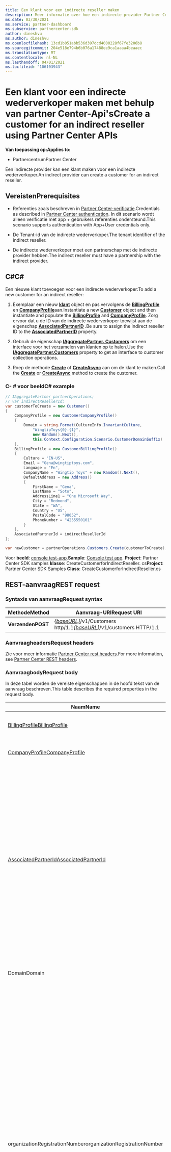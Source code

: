 ```yaml
---
title: Een klant voor een indirecte reseller maken
description: Meer informatie over hoe een indirecte provider Partner Center-Api's kan gebruiken voor het maken van een klant voor een indirecte wederverkoper.
ms.date: 03/30/2021
ms.service: partner-dashboard
ms.subservice: partnercenter-sdk
author: dineshvu
ms.author: dineshvu
ms.openlocfilehash: 13cd1b051abb536d397dcd4000228f67fe3206b8
ms.sourcegitcommit: 204e518e794b6b076a17488ee9ca1aaaa4beaaec
ms.translationtype: MT
ms.contentlocale: nl-NL
ms.lasthandoff: 04/01/2021
ms.locfileid: "106103943"
---
```

# <a name="create-a-customer-for-an-indirect-reseller-using-partner-center-apis"></a><span data-ttu-id="e8cd3-103">Een klant voor een indirecte wederverkoper maken met behulp van partner Center-Api's</span><span class="sxs-lookup"><span data-stu-id="e8cd3-103">Create a customer for an indirect reseller using Partner Center APIs</span></span>

<span data-ttu-id="e8cd3-104">**Van toepassing op:**</span><span class="sxs-lookup"><span data-stu-id="e8cd3-104">**Applies to:**</span></span>

- <span data-ttu-id="e8cd3-105">Partnercentrum</span><span class="sxs-lookup"><span data-stu-id="e8cd3-105">Partner Center</span></span>

<span data-ttu-id="e8cd3-106">Een indirecte provider kan een klant maken voor een indirecte wederverkoper.</span><span class="sxs-lookup"><span data-stu-id="e8cd3-106">An indirect provider can create a customer for an indirect reseller.</span></span>

## <a name="prerequisites"></a><span data-ttu-id="e8cd3-107">Vereisten</span><span class="sxs-lookup"><span data-stu-id="e8cd3-107">Prerequisites</span></span>

- <span data-ttu-id="e8cd3-108">Referenties zoals beschreven in [Partner Center-verificatie](partner-center-authentication.md).</span><span class="sxs-lookup"><span data-stu-id="e8cd3-108">Credentials as described in [Partner Center authentication](partner-center-authentication.md).</span></span> <span data-ttu-id="e8cd3-109">In dit scenario wordt alleen verificatie met app + gebruikers referenties ondersteund.</span><span class="sxs-lookup"><span data-stu-id="e8cd3-109">This scenario supports authentication with App+User credentials only.</span></span>

- <span data-ttu-id="e8cd3-110">De Tenant-id van de indirecte wederverkoper.</span><span class="sxs-lookup"><span data-stu-id="e8cd3-110">The tenant identifier of the indirect reseller.</span></span>

- <span data-ttu-id="e8cd3-111">De indirecte wederverkoper moet een partnerschap met de indirecte provider hebben.</span><span class="sxs-lookup"><span data-stu-id="e8cd3-111">The indirect reseller must have a partnership with the indirect provider.</span></span>

## <a name="c"></a><span data-ttu-id="e8cd3-112">C\#</span><span class="sxs-lookup"><span data-stu-id="e8cd3-112">C\#</span></span>

<span data-ttu-id="e8cd3-113">Een nieuwe klant toevoegen voor een indirecte wederverkoper:</span><span class="sxs-lookup"><span data-stu-id="e8cd3-113">To add a new customer for an indirect reseller:</span></span>

1. <span data-ttu-id="e8cd3-114">Exemplaar een nieuw [**klant**](/dotnet/api/microsoft.store.partnercenter.models.customers.customer) object en pas vervolgens de [**BillingProfile**](/dotnet/api/microsoft.store.partnercenter.models.customers.customerbillingprofile) en [**CompanyProfile**](/dotnet/api/microsoft.store.partnercenter.models.customers.customercompanyprofile)aan.</span><span class="sxs-lookup"><span data-stu-id="e8cd3-114">Instantiate a new [**Customer**](/dotnet/api/microsoft.store.partnercenter.models.customers.customer) object and then instantiate and populate the [**BillingProfile**](/dotnet/api/microsoft.store.partnercenter.models.customers.customerbillingprofile) and [**CompanyProfile**](/dotnet/api/microsoft.store.partnercenter.models.customers.customercompanyprofile).</span></span> <span data-ttu-id="e8cd3-115">Zorg ervoor dat u de ID van de indirecte wederverkoper toewijst aan de eigenschap [**AssociatedPartnerID**](/dotnet/api/microsoft.store.partnercenter.models.customers.customer.associatedpartnerid) .</span><span class="sxs-lookup"><span data-stu-id="e8cd3-115">Be sure to assign the indirect reseller ID to the [**AssociatedPartnerID**](/dotnet/api/microsoft.store.partnercenter.models.customers.customer.associatedpartnerid) property.</span></span>

2. <span data-ttu-id="e8cd3-116">Gebruik de eigenschap [**IAggregatePartner. Customers**](/dotnet/api/microsoft.store.partnercenter.ipartner.customers) om een interface voor het verzamelen van klanten op te halen.</span><span class="sxs-lookup"><span data-stu-id="e8cd3-116">Use the [**IAggregatePartner.Customers**](/dotnet/api/microsoft.store.partnercenter.ipartner.customers) property to get an interface to customer collection operations.</span></span>

3. <span data-ttu-id="e8cd3-117">Roep de methode [**Create**](/dotnet/api/microsoft.store.partnercenter.genericoperations.ientitycreateoperations-2.create) of [**CreateAsync**](/dotnet/api/microsoft.store.partnercenter.genericoperations.ientitycreateoperations-2.createasync) aan om de klant te maken.</span><span class="sxs-lookup"><span data-stu-id="e8cd3-117">Call the [**Create**](/dotnet/api/microsoft.store.partnercenter.genericoperations.ientitycreateoperations-2.create) or [**CreateAsync**](/dotnet/api/microsoft.store.partnercenter.genericoperations.ientitycreateoperations-2.createasync) method to create the customer.</span></span>

### <a name="c-example"></a><span data-ttu-id="e8cd3-118">C- \# voor beeld</span><span class="sxs-lookup"><span data-stu-id="e8cd3-118">C\# example</span></span>

``` csharp
// IAggregatePartner partnerOperations;
// var indirectResellerId;
var customerToCreate = new Customer()
{
    CompanyProfile = new CustomerCompanyProfile()
    {
        Domain = string.Format(CultureInfo.InvariantCulture,
            "WingtipToys{0}.{1}",
            new Random().Next(),
            this.Context.Configuration.Scenario.CustomerDomainSuffix)
    },
    BillingProfile = new CustomerBillingProfile()
    {
        Culture = "EN-US",
        Email = "Gena@wingtiptoys.com",
        Language = "En",
        CompanyName = "Wingtip Toys" + new Random().Next(),
        DefaultAddress = new Address()
        {
            FirstName = "Gena",
            LastName = "Soto",
            AddressLine1 = "One Microsoft Way",
            City = "Redmond",
            State = "WA",
            Country = "US",
            PostalCode = "98052",
            PhoneNumber = "4255550101"
        }
    },
    AssociatedPartnerId = indirectResellerId
};

var newCustomer = partnerOperations.Customers.Create(customerToCreate);
```

<span data-ttu-id="e8cd3-119">Voor **beeld**: [console test-app](console-test-app.md).</span><span class="sxs-lookup"><span data-stu-id="e8cd3-119">**Sample**: [Console test app](console-test-app.md).</span></span> <span data-ttu-id="e8cd3-120">**Project**: Partner Center SDK samples **klasse**: CreateCustomerforIndirectReseller. cs</span><span class="sxs-lookup"><span data-stu-id="e8cd3-120">**Project**: Partner Center SDK Samples **Class**: CreateCustomerforIndirectReseller.cs</span></span>

## <a name="rest-request"></a><span data-ttu-id="e8cd3-121">REST-aanvraag</span><span class="sxs-lookup"><span data-stu-id="e8cd3-121">REST request</span></span>

### <a name="request-syntax"></a><span data-ttu-id="e8cd3-122">Syntaxis van aanvraag</span><span class="sxs-lookup"><span data-stu-id="e8cd3-122">Request syntax</span></span>

| <span data-ttu-id="e8cd3-123">Methode</span><span class="sxs-lookup"><span data-stu-id="e8cd3-123">Method</span></span>   | <span data-ttu-id="e8cd3-124">Aanvraag-URI</span><span class="sxs-lookup"><span data-stu-id="e8cd3-124">Request URI</span></span>                                                       |
|----------|-------------------------------------------------------------------|
| <span data-ttu-id="e8cd3-125">**Verzenden**</span><span class="sxs-lookup"><span data-stu-id="e8cd3-125">**POST**</span></span> | <span data-ttu-id="e8cd3-126">[*{baseURL}*](partner-center-rest-urls.md)/v1/Customers http/1.1</span><span class="sxs-lookup"><span data-stu-id="e8cd3-126">[*{baseURL}*](partner-center-rest-urls.md)/v1/customers HTTP/1.1</span></span> |

### <a name="request-headers"></a><span data-ttu-id="e8cd3-127">Aanvraagheaders</span><span class="sxs-lookup"><span data-stu-id="e8cd3-127">Request headers</span></span>

<span data-ttu-id="e8cd3-128">Zie voor meer informatie [Partner Center rest headers](headers.md).</span><span class="sxs-lookup"><span data-stu-id="e8cd3-128">For more information, see [Partner Center REST headers](headers.md).</span></span>

### <a name="request-body"></a><span data-ttu-id="e8cd3-129">Aanvraagbody</span><span class="sxs-lookup"><span data-stu-id="e8cd3-129">Request body</span></span>

<span data-ttu-id="e8cd3-130">In deze tabel worden de vereiste eigenschappen in de hoofd tekst van de aanvraag beschreven.</span><span class="sxs-lookup"><span data-stu-id="e8cd3-130">This table describes the required properties in the request body.</span></span>

| <span data-ttu-id="e8cd3-131">Naam</span><span class="sxs-lookup"><span data-stu-id="e8cd3-131">Name</span></span>                                          | <span data-ttu-id="e8cd3-132">Type</span><span class="sxs-lookup"><span data-stu-id="e8cd3-132">Type</span></span>   | <span data-ttu-id="e8cd3-133">Vereist</span><span class="sxs-lookup"><span data-stu-id="e8cd3-133">Required</span></span> | <span data-ttu-id="e8cd3-134">Beschrijving</span><span class="sxs-lookup"><span data-stu-id="e8cd3-134">Description</span></span>                                                                                                                                                                                                                                                                                                                                           |
|-----------------------------------------------|--------|----------|-------------------------------------------------------------------------------------------------------------------------------------------------------------------------------------------------------------------------------------------------------------------------------------------------------------------------------------------------------|
| [<span data-ttu-id="e8cd3-135">BillingProfile</span><span class="sxs-lookup"><span data-stu-id="e8cd3-135">BillingProfile</span></span>](#billing-profile)             | <span data-ttu-id="e8cd3-136">object</span><span class="sxs-lookup"><span data-stu-id="e8cd3-136">object</span></span> | <span data-ttu-id="e8cd3-137">Yes</span><span class="sxs-lookup"><span data-stu-id="e8cd3-137">Yes</span></span>      | <span data-ttu-id="e8cd3-138">De facturerings profiel gegevens van de klant.</span><span class="sxs-lookup"><span data-stu-id="e8cd3-138">The customer's billing profile information.</span></span>                                                                                                                                                                                                                                                                                                           |
| [<span data-ttu-id="e8cd3-139">CompanyProfile</span><span class="sxs-lookup"><span data-stu-id="e8cd3-139">CompanyProfile</span></span>](#company-profile)             | <span data-ttu-id="e8cd3-140">object</span><span class="sxs-lookup"><span data-stu-id="e8cd3-140">object</span></span> | <span data-ttu-id="e8cd3-141">Yes</span><span class="sxs-lookup"><span data-stu-id="e8cd3-141">Yes</span></span>      | <span data-ttu-id="e8cd3-142">De gegevens van het bedrijfs profiel van de klant.</span><span class="sxs-lookup"><span data-stu-id="e8cd3-142">The customer's company profile information.</span></span>                                                               
| [<span data-ttu-id="e8cd3-143">AssociatedPartnerId</span><span class="sxs-lookup"><span data-stu-id="e8cd3-143">AssociatedPartnerId</span></span>](customer-resources.md#customer) | <span data-ttu-id="e8cd3-144">tekenreeks</span><span class="sxs-lookup"><span data-stu-id="e8cd3-144">string</span></span> | <span data-ttu-id="e8cd3-145">Yes</span><span class="sxs-lookup"><span data-stu-id="e8cd3-145">Yes</span></span>      | <span data-ttu-id="e8cd3-146">De ID van de indirecte wederverkoper.</span><span class="sxs-lookup"><span data-stu-id="e8cd3-146">The indirect reseller ID.</span></span> <span data-ttu-id="e8cd3-147">De indirecte wederverkoper zoals aangegeven door de ID die u hier opgeeft, moet een partnerschap met de indirecte provider hebben, anders mislukt de aanvraag.</span><span class="sxs-lookup"><span data-stu-id="e8cd3-147">The indirect reseller as indicated by the ID supplied here must have a partnership with the indirect provider or the request will fail.</span></span> <span data-ttu-id="e8cd3-148">Houd er ook rekening mee dat als de waarde AssociatedPartnerId niet wordt opgegeven, de klant wordt gemaakt als een rechtstreekse klant van de indirecte provider in plaats van de indirecte wederverkoper.</span><span class="sxs-lookup"><span data-stu-id="e8cd3-148">Also note that if the AssociatedPartnerId value isn't supplied, the customer is created as a direct customer of the indirect provider rather than the indirect reseller.</span></span> |
|<span data-ttu-id="e8cd3-149">Domain</span><span class="sxs-lookup"><span data-stu-id="e8cd3-149">Domain</span></span>| <span data-ttu-id="e8cd3-150">Tekenreeks</span><span class="sxs-lookup"><span data-stu-id="e8cd3-150">String</span></span>| <span data-ttu-id="e8cd3-151">Ja</span><span class="sxs-lookup"><span data-stu-id="e8cd3-151">Yes</span></span>|<span data-ttu-id="e8cd3-152">De domein naam van de klant, zoals contoso.onmicrosoft.com.</span><span class="sxs-lookup"><span data-stu-id="e8cd3-152">The customer's domain name, such as contoso.onmicrosoft.com.</span></span>|
|<span data-ttu-id="e8cd3-153">organizationRegistrationNumber</span><span class="sxs-lookup"><span data-stu-id="e8cd3-153">organizationRegistrationNumber</span></span>|    <span data-ttu-id="e8cd3-154">tekenreeks</span><span class="sxs-lookup"><span data-stu-id="e8cd3-154">string</span></span>|<span data-ttu-id="e8cd3-155">Yes</span><span class="sxs-lookup"><span data-stu-id="e8cd3-155">Yes</span></span>|     <span data-ttu-id="e8cd3-156">Het registratie nummer van de klant (ook wel INN-nummer genoemd in bepaalde landen).</span><span class="sxs-lookup"><span data-stu-id="e8cd3-156">The customer’s organization registration number (also referred to as INN number in certain countries).</span></span> <span data-ttu-id="e8cd3-157">Alleen vereist voor het bedrijf/de organisatie van de klant in de volgende landen: Armenië (AM), Azerbeidzjan (AZ), Belarus (op), Hongarije (HU), Kazachstan (KZ), Kirgizië (KG), Moldavië (MD), Rusland (RU), Tadzjikistan (TJ), Oezbekistan (UZ), Oekraïne (UA), India, Brazilië, Zuid-Afrika, Polen, Verenigde Arabische Emiraten, Saoedi-Arabië, Turkije, Thai, Vietnam, Myanmar, Irak, Zuid-Soedan en Venezuela.</span><span class="sxs-lookup"><span data-stu-id="e8cd3-157">Only required for customer’s company/organization located in the following countries: Armenia(AM), Azerbaijan(AZ), Belarus(BY), Hungary(HU), Kazakhstan(KZ), Kyrgyzstan(KG), Moldova(MD), Russia(RU), Tajikistan(TJ), Uzbekistan(UZ), Ukraine(UA), India, Brazil, South Africa, Poland, United Arab Emirates, Saudi Arabia, Turkey, Thailand, Vietnam, Myanmar, Iraq, South Sudan and Venezuela.</span></span> <span data-ttu-id="e8cd3-158">Voor het bedrijf/de organisatie van de klant in andere landen is dit een optioneel veld.</span><span class="sxs-lookup"><span data-stu-id="e8cd3-158">For customer’s company/organization located in other countries this is an optional field.</span></span>|



#### <a name="billing-profile"></a><span data-ttu-id="e8cd3-159">Factureringsprofiel</span><span class="sxs-lookup"><span data-stu-id="e8cd3-159">Billing profile</span></span>

<span data-ttu-id="e8cd3-160">In deze tabel worden de minimale vereiste velden van de [CustomerBillingProfile](customer-resources.md#customerbillingprofile) -resource beschreven die nodig zijn om een nieuwe klant te maken.</span><span class="sxs-lookup"><span data-stu-id="e8cd3-160">This table describes the minimum required fields from the [CustomerBillingProfile](customer-resources.md#customerbillingprofile) resource needed to create a new customer.</span></span>

| <span data-ttu-id="e8cd3-161">Naam</span><span class="sxs-lookup"><span data-stu-id="e8cd3-161">Name</span></span>             | <span data-ttu-id="e8cd3-162">Type</span><span class="sxs-lookup"><span data-stu-id="e8cd3-162">Type</span></span>                                     | <span data-ttu-id="e8cd3-163">Vereist</span><span class="sxs-lookup"><span data-stu-id="e8cd3-163">Required</span></span> | <span data-ttu-id="e8cd3-164">Beschrijving</span><span class="sxs-lookup"><span data-stu-id="e8cd3-164">Description</span></span>                                                                                                                                                                                                     |
|------------------|------------------------------------------|----------|-----------------------------------------------------------------------------------------------------------------------------------------------------------------------------------------------------------------|
| <span data-ttu-id="e8cd3-165">e-mail</span><span class="sxs-lookup"><span data-stu-id="e8cd3-165">email</span></span>            | <span data-ttu-id="e8cd3-166">tekenreeks</span><span class="sxs-lookup"><span data-stu-id="e8cd3-166">string</span></span>                                   | <span data-ttu-id="e8cd3-167">Yes</span><span class="sxs-lookup"><span data-stu-id="e8cd3-167">Yes</span></span>      | <span data-ttu-id="e8cd3-168">Het e-mail adres van de klant.</span><span class="sxs-lookup"><span data-stu-id="e8cd3-168">The customer's email address.</span></span>                                                                                                                                                                                   |
| <span data-ttu-id="e8cd3-169">culturele</span><span class="sxs-lookup"><span data-stu-id="e8cd3-169">culture</span></span>          | <span data-ttu-id="e8cd3-170">tekenreeks</span><span class="sxs-lookup"><span data-stu-id="e8cd3-170">string</span></span>                                   | <span data-ttu-id="e8cd3-171">Yes</span><span class="sxs-lookup"><span data-stu-id="e8cd3-171">Yes</span></span>      | <span data-ttu-id="e8cd3-172">De voorkeurs cultuur voor communicatie en valuta, zoals ' en-US '.</span><span class="sxs-lookup"><span data-stu-id="e8cd3-172">Their preferred culture for communication and currency, such as "en-US".</span></span> <span data-ttu-id="e8cd3-173">Zie [ondersteunde talen en land instellingen voor het partner centrum](partner-center-supported-languages-and-locales.md) voor de ondersteunde cult uren.</span><span class="sxs-lookup"><span data-stu-id="e8cd3-173">See [Partner Center supported languages and locales](partner-center-supported-languages-and-locales.md) for the supported cultures.</span></span> |
| <span data-ttu-id="e8cd3-174">language</span><span class="sxs-lookup"><span data-stu-id="e8cd3-174">language</span></span>         | <span data-ttu-id="e8cd3-175">tekenreeks</span><span class="sxs-lookup"><span data-stu-id="e8cd3-175">string</span></span>                                   | <span data-ttu-id="e8cd3-176">Yes</span><span class="sxs-lookup"><span data-stu-id="e8cd3-176">Yes</span></span>      | <span data-ttu-id="e8cd3-177">De standaard taal.</span><span class="sxs-lookup"><span data-stu-id="e8cd3-177">The default language.</span></span> <span data-ttu-id="e8cd3-178">Taal codes voor twee tekens (bijvoorbeeld `en` of `fr` ) worden ondersteund.</span><span class="sxs-lookup"><span data-stu-id="e8cd3-178">Two character language codes (for example `en` or `fr`) are supported.</span></span>                                                                                                                                |
| <span data-ttu-id="e8cd3-179">bedrijfs \_ naam</span><span class="sxs-lookup"><span data-stu-id="e8cd3-179">company\_name</span></span>    | <span data-ttu-id="e8cd3-180">tekenreeks</span><span class="sxs-lookup"><span data-stu-id="e8cd3-180">string</span></span>                                   | <span data-ttu-id="e8cd3-181">Yes</span><span class="sxs-lookup"><span data-stu-id="e8cd3-181">Yes</span></span>      | <span data-ttu-id="e8cd3-182">De naam van het geregistreerde bedrijf/de organisatie.</span><span class="sxs-lookup"><span data-stu-id="e8cd3-182">The registered company/organization name.</span></span>                                                                                                                                                                       |
| <span data-ttu-id="e8cd3-183">standaard \_ adres</span><span class="sxs-lookup"><span data-stu-id="e8cd3-183">default\_address</span></span> | [<span data-ttu-id="e8cd3-184">Adres</span><span class="sxs-lookup"><span data-stu-id="e8cd3-184">Address</span></span>](utility-resources.md#address) | <span data-ttu-id="e8cd3-185">Yes</span><span class="sxs-lookup"><span data-stu-id="e8cd3-185">Yes</span></span>      | <span data-ttu-id="e8cd3-186">Het geregistreerde adres van het bedrijf/de organisatie van de klant.</span><span class="sxs-lookup"><span data-stu-id="e8cd3-186">The registered address of the customer's company/organization.</span></span> <span data-ttu-id="e8cd3-187">Zie de [adres](utility-resources.md#address) bron voor informatie over de beperkingen van elke lengte.</span><span class="sxs-lookup"><span data-stu-id="e8cd3-187">See the [Address](utility-resources.md#address) resource for information on any length limitations.</span></span>                                             |

#### <a name="company-profile"></a><span data-ttu-id="e8cd3-188">Bedrijfs profiel</span><span class="sxs-lookup"><span data-stu-id="e8cd3-188">Company profile</span></span>

<span data-ttu-id="e8cd3-189">In deze tabel worden de minimale vereiste velden van de [CustomerCompanyProfile](customer-resources.md#customercompanyprofile) -resource beschreven die nodig zijn om een nieuwe klant te maken.</span><span class="sxs-lookup"><span data-stu-id="e8cd3-189">This table describes the minimum required fields from the [CustomerCompanyProfile](customer-resources.md#customercompanyprofile) resource needed to create a new customer.</span></span>

| <span data-ttu-id="e8cd3-190">Naam</span><span class="sxs-lookup"><span data-stu-id="e8cd3-190">Name</span></span>   | <span data-ttu-id="e8cd3-191">Type</span><span class="sxs-lookup"><span data-stu-id="e8cd3-191">Type</span></span>   | <span data-ttu-id="e8cd3-192">Vereist</span><span class="sxs-lookup"><span data-stu-id="e8cd3-192">Required</span></span> | <span data-ttu-id="e8cd3-193">Beschrijving</span><span class="sxs-lookup"><span data-stu-id="e8cd3-193">Description</span></span>                                                  |
|--------|--------|----------|--------------------------------------------------------------|
| <span data-ttu-id="e8cd3-194">domein</span><span class="sxs-lookup"><span data-stu-id="e8cd3-194">domain</span></span> | <span data-ttu-id="e8cd3-195">tekenreeks</span><span class="sxs-lookup"><span data-stu-id="e8cd3-195">string</span></span> | <span data-ttu-id="e8cd3-196">Yes</span><span class="sxs-lookup"><span data-stu-id="e8cd3-196">Yes</span></span>     | <span data-ttu-id="e8cd3-197">De domein naam van de klant, zoals contoso.onmicrosoft.com.</span><span class="sxs-lookup"><span data-stu-id="e8cd3-197">The customer's domain name, such as contoso.onmicrosoft.com.</span></span> |
| <span data-ttu-id="e8cd3-198">organizationRegistrationNumber</span><span class="sxs-lookup"><span data-stu-id="e8cd3-198">organizationRegistrationNumber</span></span> | <span data-ttu-id="e8cd3-199">tekenreeks</span><span class="sxs-lookup"><span data-stu-id="e8cd3-199">string</span></span> | <span data-ttu-id="e8cd3-200">Is afhankelijk van de voor waarde</span><span class="sxs-lookup"><span data-stu-id="e8cd3-200">Depends on condition</span></span> | <span data-ttu-id="e8cd3-201">Het registratie nummer van de klant (ook wel het INN-nummer in bepaalde landen genoemd).</span><span class="sxs-lookup"><span data-stu-id="e8cd3-201">The customer’s organization registration number (also referred to as the INN number in certain countries).</span></span> <br/><br/><span data-ttu-id="e8cd3-202">Volt ooien van dit veld is alleen vereist als het bedrijf/de organisatie van een klant zich in de volgende landen bevindt:</span><span class="sxs-lookup"><span data-stu-id="e8cd3-202">Completing this field is required only if a customer’s company/organization is located in the following countries:</span></span> <br/><br/><span data-ttu-id="e8cd3-203">-Armenië (AM)</span><span class="sxs-lookup"><span data-stu-id="e8cd3-203">- Armenia (AM)</span></span> <br/><span data-ttu-id="e8cd3-204">-Azerbeidzjan (AZ)</span><span class="sxs-lookup"><span data-stu-id="e8cd3-204">- Azerbaijan (AZ)</span></span><br/><span data-ttu-id="e8cd3-205">-Belarus (per)</span><span class="sxs-lookup"><span data-stu-id="e8cd3-205">- Belarus (BY)</span></span><br/><span data-ttu-id="e8cd3-206">-Hongarije (HU)</span><span class="sxs-lookup"><span data-stu-id="e8cd3-206">- Hungary (HU)</span></span><br/><span data-ttu-id="e8cd3-207">-Kazachstan (KZ)</span><span class="sxs-lookup"><span data-stu-id="e8cd3-207">- Kazakhstan (KZ)</span></span><br/><span data-ttu-id="e8cd3-208">-Kirgizië (KG)</span><span class="sxs-lookup"><span data-stu-id="e8cd3-208">- Kyrgyzstan (KG)</span></span><br/><span data-ttu-id="e8cd3-209">-Moldavië (MD)</span><span class="sxs-lookup"><span data-stu-id="e8cd3-209">- Moldova (MD)</span></span><br/><span data-ttu-id="e8cd3-210">-Rusland (RU)</span><span class="sxs-lookup"><span data-stu-id="e8cd3-210">- Russia (RU)</span></span><br/><span data-ttu-id="e8cd3-211">-Tadzjikistan (TJ)</span><span class="sxs-lookup"><span data-stu-id="e8cd3-211">- Tajikistan (TJ)</span></span><br/><span data-ttu-id="e8cd3-212">-Oezbekistan (UZ)</span><span class="sxs-lookup"><span data-stu-id="e8cd3-212">- Uzbekistan (UZ)</span></span><br/><span data-ttu-id="e8cd3-213">-Oekraïne (UA)</span><span class="sxs-lookup"><span data-stu-id="e8cd3-213">- Ukraine (UA)</span></span><br/><br/><span data-ttu-id="e8cd3-214">Dit veld is niet vereist als het bedrijf/de organisatie van de klant zich in andere landen bevindt dan de hier weer gegeven.</span><span class="sxs-lookup"><span data-stu-id="e8cd3-214">This field is not required if the customer’s company/organization is located in other countries beyond those shown here.</span></span>  |

### <a name="request-example"></a><span data-ttu-id="e8cd3-215">Voorbeeld van aanvraag</span><span class="sxs-lookup"><span data-stu-id="e8cd3-215">Request example</span></span>

```http
POST https://api.partnercenter.microsoft.com/v1/customers HTTP/1.1
Authorization: Bearer <token>
MS-RequestId: d628adbe-b7ee-412e-ac55-58f22b4ba2f4
MS-CorrelationId: 0dd197a8-992c-44ca-aeae-21cd83494dce
X-Locale: en-US
MS-PartnerCenter-Client: Partner Center .NET SDK
Content-Type: application/json
Host: api.partnercenter.microsoft.com
Content-Length: 823
Expect: 100-continue
Connection: Keep-Alive

{
    "Id": null,
    "CommerceId": null,
    "CompanyProfile": {
        "TenantId": null,
        "Domain": "WingtipToys678152504.onmicrosoft.com",
        "CompanyName": null,
        "Attributes": {
            "ObjectType": "CustomerCompanyProfile"
        }
    },
    "BillingProfile": {
        "Id": null,
        "FirstName": null,
        "LastName": null,
        "Email": "Gena@wingtiptoys.com",
        "Culture": "EN-US",
        "Language": "En",
        "CompanyName": "Wingtip Toys678152504",
        "DefaultAddress": {
            "Country": "US",
            "Region": null,
            "City": "Redmond",
            "State": "WA",
            "AddressLine1": "One Microsoft Way",
            "AddressLine2": null,
            "PostalCode": "98052",
            "FirstName": "Gena",
            "LastName": "Soto",
            "PhoneNumber": "4255550101"
        },
        "Attributes": {
            "ObjectType": "CustomerBillingProfile"
        }
    },
    "RelationshipToPartner": "none",
    "AllowDelegatedAccess": null,
    "UserCredentials": null,
    "CustomDomains": null,
    "AssociatedPartnerId": "484e548c-f5f3-4528-93a9-c16c6373cb59",
    "Attributes": {
        "ObjectType": "Customer"
    }
}
```

## <a name="rest-response"></a><span data-ttu-id="e8cd3-216">REST-antwoord</span><span class="sxs-lookup"><span data-stu-id="e8cd3-216">REST response</span></span>

<span data-ttu-id="e8cd3-217">Als dit is gelukt, bevat het antwoord een [klant](customer-resources.md#customer) resource voor de nieuwe klant.</span><span class="sxs-lookup"><span data-stu-id="e8cd3-217">If successful, the response contains a [Customer](customer-resources.md#customer) resource for the new customer.</span></span>

### <a name="response-success-and-error-codes"></a><span data-ttu-id="e8cd3-218">Geslaagde en fout codes</span><span class="sxs-lookup"><span data-stu-id="e8cd3-218">Response success and error codes</span></span>

<span data-ttu-id="e8cd3-219">Antwoorden worden geleverd met een HTTP-status code die aangeeft of de fout is geslaagd of mislukt en aanvullende informatie over fout opsporing.</span><span class="sxs-lookup"><span data-stu-id="e8cd3-219">Responses come with an HTTP status code that indicates success or failure and additional debugging information.</span></span> <span data-ttu-id="e8cd3-220">Gebruik een hulp programma voor netwerk tracering om deze code, het fout type en aanvullende para meters te lezen.</span><span class="sxs-lookup"><span data-stu-id="e8cd3-220">Use a network trace tool to read this code, error type, and additional parameters.</span></span> <span data-ttu-id="e8cd3-221">Zie [rest-fout codes van het partner centrum](error-codes.md)voor de volledige lijst.</span><span class="sxs-lookup"><span data-stu-id="e8cd3-221">For the full list, see [Partner Center REST error codes](error-codes.md).</span></span>

### <a name="response-example"></a><span data-ttu-id="e8cd3-222">Voorbeeld van antwoord</span><span class="sxs-lookup"><span data-stu-id="e8cd3-222">Response example</span></span>

```http
HTTP/1.1 201 Created
Content-Length: 1085
Content-Type: application/json; charset=utf-8
MS-CorrelationId: 0dd197a8-992c-44ca-aeae-21cd83494dce
MS-RequestId: d628adbe-b7ee-412e-ac55-58f22b4ba2f4
MS-CV: Yy/YaA0gYEmfQyR/.0
MS-ServerId: 030020525
Date: Tue, 06 Jun 2017 23:11:40 GMT

{
    "id": "626099fe-17af-4756-9fd0-6a73b7127859",
    "commerceId": "626099fe-17af-4756-9fd0-6a73b7127859",
    "companyProfile": {
        "tenantId": "626099fe-17af-4756-9fd0-6a73b7127859",
        "domain": "WingtipToys678152504.onmicrosoft.com",
        "companyName": "Wingtip Toys678152504",
        "links": {
            "self": {
                "uri": "/customers/626099fe-17af-4756-9fd0-6a73b7127859/profiles/company",
                "method": "GET",
                "headers": []
            }
        },
        "attributes": {
            "objectType": "CustomerCompanyProfile"
        }
    },
    "billingProfile": {
        "id": "7079246e-7b62-56ef-7cbd-a819514b54b5",
        "email": "Gena@wingtiptoys.com",
        "culture": "en-US",
        "language": "En",
        "companyName": "Wingtip Toys678152504",
        "defaultAddress": {
            "country": "US",
            "city": "Redmond",
            "state": "WA",
            "addressLine1": "One Microsoft Way",
            "postalCode": "98052",
            "firstName": "Gena",
            "lastName": "Soto",
            "phoneNumber": "4255550101"
        },
        "attributes": {
            "etag": "-8799889149591823008",
            "objectType": "CustomerBillingProfile"
        }
    },
    "relationshipToPartner": "reseller",
    "allowDelegatedAccess": true,
    "userCredentials": {
        "userName": "admin",
        "password": "0Krha*Io"
    },
    "associatedPartnerId": "484e548c-f5f3-4528-93a9-c16c6373cb59",
    "attributes": {
        "objectType": "Customer"
    }
}
```
